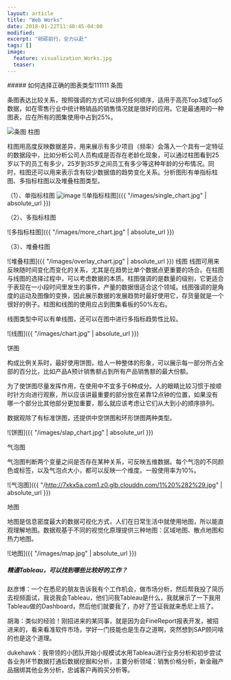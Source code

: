 ```yaml
---
layout: article
title: "Web Works"
date: 2018-01-22T11:40:45-04:00
modified:
excerpt: "砥砺前行，全力以赴"
tags: []
image: 
  feature: visualization_Works.jpg 
  teaser: 
---
```


<div class="row">
<div class="col-sm-7" markdown="1"><!-- left -->
##### 如何选择正确的图表类型111111
条图

条图表达比较关系，按照强调的方式可以排列任何顺序，适用于高亮Top3或Top5数据，如在零售行业中统计畅销品的销售情况就是很好的应用。它是最通用的一种图表，应在所有的图集使用中占到25%。

![条图](http://7xkx5a.com1.z0.glb.clouddn.com/1%20%282%29.jpg)
柱图

柱图用高度反映数据差异，用来展示有多少项目（频率）会落入一个具有一定特征的数据段中，比如分析公司人员构成是否存在老龄化现象，可以通过柱图看到25岁以下的员工有多少，25岁到35岁之间员工有多少等这种年龄的分布情况。同时，柱图还可以用来表示含有较少数据值的趋势变化关系。分析图形有单指标柱图、多指标柱图以及堆叠柱图类型。

（1）、单指标柱图
![image](./images/single_char.jpg)
![单指标柱图]({{ "/images/single_chart.jpg" | absolute_url }})

（2）、多指标柱图 

![多指标柱图]({{ "/images/more_chart.jpg" | absolute_url }})

（3）、堆叠柱图

![堆叠柱图]({{ "/images/overlay_chart.jpg" | absolute_url }})
线图
线图可用来反映随时间变化而变化的关系，尤其是在趋势比单个数据点更重要的场合。在柱图与线图的选择过程中，可以考虑数据的本质。柱图强调的是数量的级别，它更适合于表现在一小段时间里发生的事件，产量的数据很适合这个领域。线图强调的是角度的运动及图像的变换，因此展示数据的发展趋势时最好使用它，存货量就是一个很好的例子。柱图和线图的使用应占到图集看板的50%左右。

线图类型中可以有单线图，还可以在图中进行多指标趋势性比较。

![线图]({{ "/images/chart.jpg" | absolute_url }})

饼图

构成比例关系时，最好使用饼图，给人一种整体的形象，可以展示每一部分所占全部的百分比，比如产品A预计销售额占到所有产品销售额的最大份额。

为了使饼图尽量发挥作用，在使用中不宜多于6种成分。人的眼睛比较习惯于按顺时针方向进行观察，所以应该讲最重要的部分放在紧靠12点钟的位置，如果没有哪一个部分比其他部分更加重要，那么就应该考虑让它们从大到小的顺序排列。

数据观除了有标准饼图，还提供中空饼图和环形饼图两种类型。

![饼图]({{ "/images/slap_chart.jpg" | absolute_url }})

气泡图

气泡图判断两个变量之间是否存在某种关系，可反映五维数据。每个气泡的不同颜色或标签，以及气泡点大小，都可以反映一个维度。一般使用率为10%。

![气泡图]({{ "/http://7xkx5a.com1.z0.glb.clouddn.com/1%20%282%29.jpg" | absolute_url }})

地图

地图是信息密度最大的数据可视化方式，人们在日常生活中就使用地图，所以能直观理解地图。数据观基于不同的视觉化原理提供三种地图：区域地图、散点地图和热力地图。

![地图]({{ "/images/map.jpg" | absolute_url }})
</div> 
<div class="col-sm-5" markdown="1" ><!-- right -->

##### 精通Tableau，可以找到哪些比较好的工作？
赵彦博：一个在悉尼的朋友告诉我有个工作机会，做市场分析，然后帮我投了简历去视频面试，我说我会Tableau，他们问我Tableau是什么，我就展示了一下我用Tableau做的Dashboard，然后他们就要我了，办好了签证我就来悉尼上班了。

胡海：类似的经验！刚招进来的某同事，就是因为会FineReport报表开发，被招进来的，看来看准软件市场，学好一门技能也是生存之道啊，突然想到SAP顾问啥的也是这个道理。

dukehawk：我带领的小团队开始小规模试水用Tableau进行业务分析和初步尝试各业务环节数据打通后数据挖掘和分析，主要分析领域：销售价格分析，新金融产品捆绑其他业务分析，忠诚客户再购买分析等。
</div>
</div>